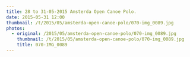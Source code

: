 ```yaml
---
title: 28 to 31-05-2015 Amsterda Open Canoe Polo.
date: 2015-05-31 12:00
thumbnail: /t/2015/05/amsterda-open-canoe-polo/070-img_0089.jpg
photos:
  - original: /2015/05/amsterda-open-canoe-polo/070-img_0089.jpg
    thumbnail: /t/2015/05/amsterda-open-canoe-polo/070-img_0089.jpg
    title: 070-IMG_0089
---
```

